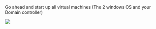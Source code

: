 Go ahead and start up all virtual machines (The 2 windows OS and your Domain controller)

![](https://i.imgur.com/8IW9Cd7.png)

